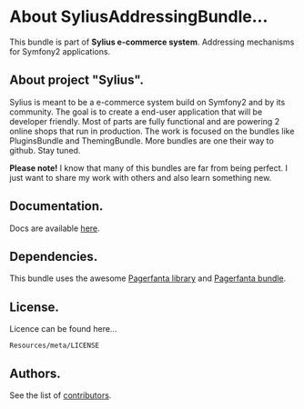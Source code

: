 About SyliusAddressingBundle...
=================================

This bundle is part of **Sylius e-commerce system**.
Addressing mechanisms for Symfony2 applications.

About project "Sylius".
-----------------------

Sylius is meant to be a e-commerce system build on Symfony2 and by its community.
The goal is to create a end-user application that will be developer friendly.
Most of parts are fully functional and are powering 2 online shops that run in production.
The work is focused on the bundles like PluginsBundle and ThemingBundle.
More bundles are one their way to github. Stay tuned.

**Please note!** I know that many of this bundles are far from being perfect.
I just want to share my work with others and also learn something new.

Documentation.
--------------

Docs are available [here](https://github.com/Sylius/SyliusAddressingBundle/blob/master/Resources/doc/index.md).

Dependencies.
-------------

This bundle uses the awesome [Pagerfanta library](https://github.com/whiteoctober/Pagerfanta) and [Pagerfanta bundle](https://github.com/whiteoctober/WhiteOctoberPagerfantaBundle).

License.
--------

Licence can be found here...

    Resources/meta/LICENSE

Authors.
--------

See the list of [contributors](https://github.com/Sylius/SyliusAddressingBundle/contributors).
